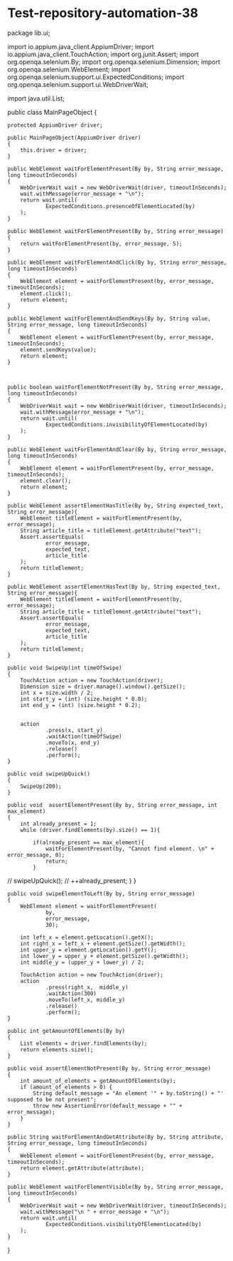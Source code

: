 # Test-repository-automation-38

package lib.ui;

import io.appium.java_client.AppiumDriver;
import io.appium.java_client.TouchAction;
import org.junit.Assert;
import org.openqa.selenium.By;
import org.openqa.selenium.Dimension;
import org.openqa.selenium.WebElement;
import org.openqa.selenium.support.ui.ExpectedConditions;
import org.openqa.selenium.support.ui.WebDriverWait;

import java.util.List;

public class MainPageObject {

    protected AppiumDriver driver;

    public MainPageObject(AppiumDriver driver)
    {
        this.driver = driver;
    }

    public WebElement waitForElementPresent(By by, String error_message, long timeoutInSeconds)
    {
        WebDriverWait wait = new WebDriverWait(driver, timeoutInSeconds);
        wait.withMessage(error_message + "\n");
        return wait.until(
                ExpectedConditions.presenceOfElementLocated(by)
        );
    }

    public WebElement waitForElementPresent(By by, String error_message)
    {
        return waitForElementPresent(by, error_message, 5);
    }

    public WebElement waitForElementAndClick(By by, String error_message, long timeoutInSeconds)
    {
        WebElement element = waitForElementPresent(by, error_message, timeoutInSeconds);
        element.click();
        return element;
    }

    public WebElement waitForElementAndSendKeys(By by, String value, String error_message, long timeoutInSeconds)
    {
        WebElement element = waitForElementPresent(by, error_message, timeoutInSeconds);
        element.sendKeys(value);
        return element;
    }



    public boolean waitForElementNotPresent(By by, String error_message, long timeoutInSeconds)
    {
        WebDriverWait wait = new WebDriverWait(driver, timeoutInSeconds);
        wait.withMessage(error_message + "\n");
        return wait.until(
                ExpectedConditions.invisibilityOfElementLocated(by)
        );
    }

    public WebElement waitForElementAndClear(By by, String error_message, long timeoutInSeconds)
    {
        WebElement element = waitForElementPresent(by, error_message, timeoutInSeconds);
        element.clear();
        return element;
    }

    public WebElement assertElementHasTitle(By by, String expected_text, String error_message){
        WebElement titleElement = waitForElementPresent(by, error_message);
        String article_title = titleElement.getAttribute("text");
        Assert.assertEquals(
                error_message,
                expected_text,
                article_title
        );
        return titleElement;
    }

    public WebElement assertElementHasText(By by, String expected_text, String error_message){
        WebElement titleElement = waitForElementPresent(by, error_message);
        String article_title = titleElement.getAttribute("text");
        Assert.assertEquals(
                error_message,
                expected_text,
                article_title
        );
        return titleElement;
    }

    public void SwipeUp(int timeOfSwipe)
    {
        TouchAction action = new TouchAction(driver);
        Dimension size = driver.manage().window().getSize();
        int x = size.width / 2;
        int start_y = (int) (size.height * 0.8);
        int end_y = (int) (size.height * 0.2);


        action
                .press(x, start_y)
                .waitAction(timeOfSwipe)
                .moveTo(x, end_y)
                .release()
                .perform();
    }

    public void swipeUpQuick()
    {
        SwipeUp(200);
    }

    public void  assertElementPresent(By by, String error_message, int max_element)
    {
        int already_present = 1;
        while (driver.findElements(by).size() == 1){

            if(already_present == max_element){
                waitForElementPresent(by, "Cannot find element. \n" + error_message, 0);
                return;
            }

//            swipeUpQuick();
//            ++already_present;
        }
    }

    public void swipeElementToLeft(By by, String error_message)
    {
        WebElement element = waitForElementPresent(
                by,
                error_message,
                30);

        int left_x = element.getLocation().getX();
        int right_x = left_x + element.getSize().getWidth();
        int upper_y = element.getLocation().getY();
        int lower_y = upper_y + element.getSize().getWidth();
        int middle_y = (upper_y + lower_y) / 2;

        TouchAction action = new TouchAction(driver);
        action
                .press(right_x,  middle_y)
                .waitAction(300)
                .moveTo(left_x, middle_y)
                .release()
                .perform();
    }

    public int getAmountOfElements(By by)
    {
        List elements = driver.findElements(by);
        return elements.size();
    }

    public void assertElementNotPresent(By by, String error_message)
    {
        int amount_of_elements = getAmountOfElements(by);
        if (amount_of_elements > 0) {
            String default_message = "An element '" + by.toString() + "' supposed to be not present";
            throw new AssertionError(default_message + "" + error_message);
        }
    }

    public String waitForElementAndGetAttribute(By by, String attribute, String error_message, long timeoutInSeconds)
    {
        WebElement element = waitForElementPresent(by, error_message, timeoutInSeconds);
        return element.getAttribute(attribute);
    }

    public WebElement waitForElementVisible(By by, String error_message, long timeoutInSeconds)
    {
        WebDriverWait wait = new WebDriverWait(driver, timeoutInSeconds);
        wait.withMessage("\n " + error_message + "\n");
        return wait.until(
                ExpectedConditions.visibilityOfElementLocated(by)
        );
    }
}
